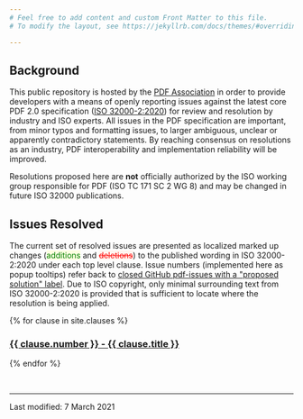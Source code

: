 ```yaml
---
# Feel free to add content and custom Front Matter to this file.
# To modify the layout, see https://jekyllrb.com/docs/themes/#overriding-theme-defaults

---
```

<div class="github-wp">



<h2>Background</h2>

<p>
This public repository is hosted by the <a href="https://www.pdfa.org">PDF Association</a> in order to provide developers
with a means of openly reporting issues against the latest core PDF 2.0 specification (<a href="https://www.iso.org/standard/75839.html">ISO 32000-2:2020</a>)
for review and resolution by industry and ISO experts. All issues in the PDF specification are important, from minor typos and formatting issues, to
larger ambiguous, unclear or apparently contradictory statements. By reaching consensus on resolutions as an industry,
PDF interoperability and implementation reliability will be improved.
</p>

<p>
Resolutions proposed here are <b>not</b> officially authorized by the ISO working group responsible for PDF
(ISO TC 171 SC 2 WG 8) and may be changed in future ISO 32000 publications.
</p>

<h2>Issues Resolved</h2>

<p>
The current set of resolved issues are presented as localized marked up changes
(<span style="background-color: lightyellow; color: green; position: relative; display: inline-block;">additions</span>
and <span style="background-color: seashell; color: red; text-decoration: line-through; text-decoration-color: red; position: relative; display: inline-block;">deletions</span>) to the published
wording in ISO 32000-2:2020 under each top level clause. Issue numbers (implemented here as popup tooltips) refer back to
<a href="https://github.com/pdf-association/pdf-issues/issues?q=is%3Aclosed+label%3A%22proposed+solution%22">closed GitHub pdf-issues with a "proposed solution" label</a>.
Due to ISO copyright, only minimal surrounding text from ISO 32000-2:2020 is provided that is sufficient to locate where the resolution is being applied.
</p>

{% for clause in site.clauses %}
  <h3>
    <a href="{{ site.baseurl }}{{ clause.url }}">
      {{ clause.number }} - {{ clause.title }}
    </a>
  </h3>
{% endfor %}

<br/><hr>
<p class="footnote">Last modified: 7 March 2021</p>

</div>
